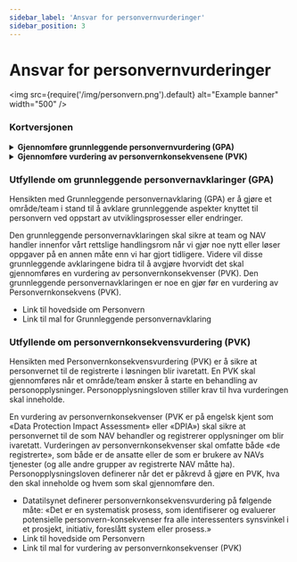 ```yaml
---
sidebar_label: 'Ansvar for personvernvurderinger'
sidebar_position: 3
---
```



# Ansvar for personvernvurderinger

<img
  src={require('/img/personvern.png').default}
  alt="Example banner"
  width="500"
/>

### Kortversjonen



<!---

:::info Hva er en grunnleggende personvernvurdering (GPA)

- **Hva**: En GPA utføres for å avklare sentrale personvernspørsmål knyttet til en tjeneste. 
- **Når**: GPAer utføres ved nyutvikling eller ved endringer av betydning i eksisterende løsning.
- **Hvordan**: Se denne linken for veiledning til GPA

:::

:::info Hva er en grunnleggende personvernvurdering (GPA)

- **Hva**: Personvernkonsekvensvurdering (PVK) brukes for å sikre at personvernet til de registrerte i løsningen blir ivaretatt. 
- **Når**: En personvernvurdering skal gjøres:
	- Når en grunnleggende personvernvurdering avdekker at dette må gjøres.  Gjerne ved oppstarte eller større endringer i en tjeneste produkt.
	- Når man videreutvikler produkt som har en vurdering av personvernkonsekvensene, -  en oppdatering av PVK
	- Når en intern eller ekstern tjeneste leverandør har gjort oppdatering endringer i komponenter som løsningen er bygget på eller når teamet bytter utvider med nye eksterne komponenter, -  en oppdatering av PVK 
- **Hvordan**: Se denne linken for veiledning til PVK

:::

-->



<details><summary><b>Gjennomføre grunnleggende personvernvurdering (GPA)</b></summary>
	<p>
	<b>Hva</b>: En GPA utføres for å avklare sentrale personvernspørsmål knyttet til en tjeneste. <br></br>
	<b>Når</b>: GPAer utføres ved nyutvikling eller ved endringer av betydning i eksisterende løsning. <br></br>
	<b>Hvordan</b>: Se denne linken for veiledning til GPA <br></br>
	</p>
</details>

<details><summary><b>Gjennomføre vurdering av personvernkonsekvensene (PVK)</b></summary>
	<p>
	<b>Hva</b>: Personvernkonsekvensvurdering (PVK) brukes for å sikre at personvernet til de registrerte i løsningen blir ivaretatt. <br></br>
	<b>Når</b>: En personvernvurdering skal gjøres når: <br></br>
		<ul>
			<li>Når en grunnleggende personvernvurdering avdekker at dette må gjøres.  Gjerne ved oppstarte eller større endringer i en tjeneste produkt.</li>
			<li>Når man videreutvikler produkt som har en vurdering av personvernkonsekvensene, -  en oppdatering av PVK</li>
			<li>Når en intern eller ekstern tjeneste leverandør har gjort oppdatering endringer i komponenter som løsningen er bygget på eller når teamet bytter utvider med nye eksterne komponenter, -  en oppdatering av PVK </li>
		</ul>
	<b>Hvordan</b>: Link til mal for vurdering av personvernkonsekvenser (PVK)
	</p>
</details>




### Utfyllende om grunnleggende personvernavklaringer (GPA)

Hensikten med Grunnleggende personvernavklaring (GPA) er å gjøre et område/team i stand til å avklare grunnleggende aspekter knyttet til personvern ved oppstart av utviklingsprosesser eller endringer.

Den grunnleggende personvernavklaringen skal sikre at team og NAV handler innenfor vårt rettslige handlingsrom når vi gjør noe nytt eller løser oppgaver på en annen måte enn vi har gjort tidligere. Videre vil disse grunnleggende avklaringene bidra til å avgjøre hvorvidt det skal gjennomføres en vurdering av personvernkonsekvenser (PVK). Den grunnleggende personvernavklaringen er noe en gjør før en vurdering av Personvernkonsekvens (PVK).

- Link til hovedside om Personvern
- Link til mal for Grunnleggende personvernavklaring 


### Utfyllende om personvernkonsekvensvurdering (PVK)

Hensikten med Personvernkonsekvensvurdering (PVK) er å sikre at personvernet til de registrerte i løsningen blir ivaretatt. En PVK skal gjennomføres når et område/team ønsker å starte en behandling av personopplysninger. Personopplysningsloven stiller krav til hva vurderingen skal inneholde. 

En vurdering av personvernkonsekvenser (PVK er på engelsk kjent som «Data Protection Impact Assessment» eller «DPIA») skal sikre at personvernet til de som NAV behandler og registrerer opplysninger om blir ivaretatt. Vurderingen av personvernkonsekvenser skal omfatte både «de registrerte», som både er de ansatte eller de som er brukere av NAVs tjenester (og alle andre grupper av registrerte NAV måtte ha). Personopplysningsloven definerer når det er påkrevd å gjøre en PVK, hva den skal inneholde og hvem som skal gjennomføre den.

- Datatilsynet definerer personvernkonsekvensvurdering på følgende måte: «Det er en systematisk prosess, som identifiserer og evaluerer potensielle personvern-konsekvenser fra alle interessenters synsvinkel i et prosjekt, initiativ, foreslått system eller prosess.» 
- Link til hovedside om Personvern
- Link til mal for vurdering av personvernkonsekvenser (PVK)

